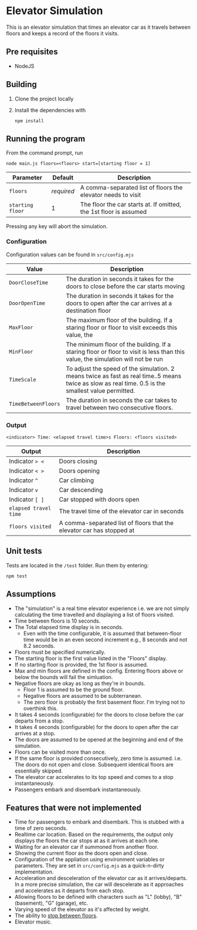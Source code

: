 # Elevator Simulation

This is an elevator simulation that times an elevator car as it travels between floors and keeps a record of the floors it visits.

## Pre requisites

* NodeJS

## Building
1. Clone the project locally
1. Install the dependencies with

       npm install

## Running the program
From the command prompt, run

    node main.js floors=<floors> start=[starting floor = 1]

| Parameter | Default | Description |
|--------|-----------|---------|
| `floors` | *required* |  A comma-separated list of floors the elevator needs to visit |
| `starting floor` | 1 | The floor the car starts at. If omitted, the 1st floor is assumed |

Pressing any key will abort the simulation.

### Configuration

Configuration values can be found in `src/config.mjs`

| Value | Description |
|--------|-----------|
| `DoorCloseTime` | The duration in seconds it takes for the doors to close before the car starts moving |
| `DoorOpenTime` | The duration in seconds it takes for the doors to open after the car arrives at a destination floor |
| `MaxFloor` | The maximum floor of the building. If a staring floor or floor to visit exceeds this value, the 
| `MinFloor` | The minimum floor of the building. If a staring floor or floor to visit is less than this value, the simulation will not be run |simulation will not be run |
| `TimeScale` | To adjust the speed of the simulation. 2 means twice as fast as real time..5 means twice as slow as real time. 0.5 is the smallest value permitted. |
| `TimeBetweenFloors` | The duration in seconds the car takes to travel between two consecutive floors. |


### Output

    <indicator> Time: <elapsed travel time>s Floors: <floors visited>

| Output | Description |
|--------|-----------|
| Indicator `> <` |  Doors closing |
| Indicator `< >` | Doors opening |
| Indicator `^` | Car climbing |
| Indicator `v` | Car descending |
| Indicator `[ ]` | Car stopped with doors open |
| `elapsed travel time` | The travel time of the elevator car in seconds |
| `floors visited` | A comma-separated list of floors that the elevator car has stopped at |

## Unit tests

Tests are located in the `/test` folder. Run them by entering:

    npm test

## Assumptions
- The "simulation" is a real time elevator experience i.e. we are not simply calculating the time travelled and displaying a list of floors visited.
- Time between floors is 10 seconds.
- The Total elapsed time display is in seconds.
    - Even with the time configurable, it is assumed that between-floor time would be in an even second increment e.g., 8 seconds and not 8.2 seconds.
- Floors must be specified numerically.
- The starting floor is the first value listed in the "Floors" display.
- If no starting floor is provided, the 1st floor is assumed.
- Max and min floors are defined in the config. Entering floors above or below the bounds will fail the simluation.
- Negative floors are okay as long as they're in bounds.
    - Floor 1 is assumed to be the ground floor.
    - Negative floors are assumed to be subterranean.
    - The zero floor is probably the first basement floor. I'm trying not to overthink this.
- It takes 4 seconds (configurable) for the doors to close before the car departs from a stop.
- It takes 4 seconds (configurable) for the doors to open after the car arrives at a stop.
- The doors are assumed to be opened at the beginning and end of the simulation.
- Floors can be visited more than once.
- If the same floor is provided consecutively, zero time is assumed. i.e. The doors do not open and close. Subsequent identical floors are essentially skipped.
- The elevator car accelerates to its top speed and comes to a stop instantaneously.
- Passengers embark and disembark instantaneously.

## Features that were not implemented
- Time for passengers to embark and disembark. This is stubbed with a time of zero seconds.
- Realtime car location. Based on the requirements, the output only displays the floors the car stops at as it arrives at each one.
- Waiting for an elevator car if summoned from another floor.
- Showing the current floor as the doors open and close.
- Configuration of the appliation using environment variables or parameters. They are set in `src/config.mjs` as a quick-n-dirty implementation.
- Acceleration and desceleration of the elevator car as it arrives/departs. In a more precise simulation, the car will descelerate as it approaches and accelerates as it departs from each stop.
- Allowing floors to be defined with characters such as "L" (lobby), "B" (basement), "G" (garage), etc.
- Varying speed of the elevator as it's affected by weight.
- The ability to [stop between floors](https://en.wikipedia.org/wiki/Being_John_Malkovich).
- Elevator music.